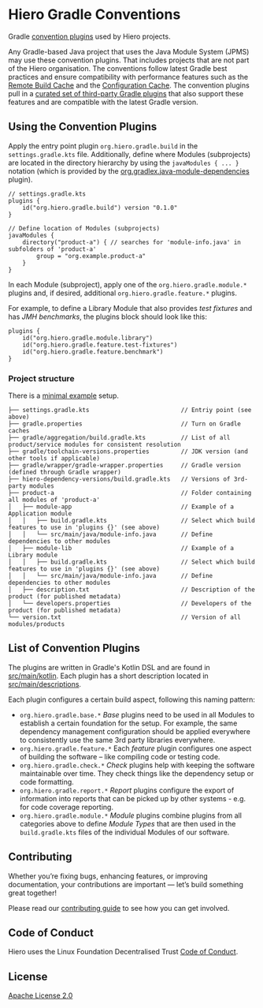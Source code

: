 # Hiero Gradle Conventions

Gradle [convention plugins](https://docs.gradle.org/current/samples/sample_convention_plugins.html) used by Hiero projects.

Any Gradle-based Java project that uses the Java Module System (JPMS) may use these convention plugins.
That includes projects that are not part of the Hiero organisation. The conventions follow latest Gradle best practices
and ensure compatibility with performance features such as the
[Remote Build Cache](https://docs.gradle.com/build-cache-node/) and the
[Configuration Cache](https://docs.gradle.org/current/userguide/configuration_cache.html).
The convention plugins pull in a [curated set of third-party Gradle plugins](build.gradle.kts#L18-L34)
that also support these features and are compatible with the latest Gradle version.

## Using the Convention Plugins

Apply the entry point plugin `org.hiero.gradle.build` in the `settings.gradle.kts` file.  Additionally, define where
Modules (subprojects) are located in the directory hierarchy by using the `javaModules { ... }` notation
(which is provided by the [org.gradlex.java-module-dependencies](https://github.com/gradlex-org/java-module-dependencies?tab=readme-ov-file#project-structure-definition-when-using-this-plugin-as-settings-plugin) plugin).

```
// settings.gradle.kts
plugins {
    id("org.hiero.gradle.build") version "0.1.0"
}

// Define location of Modules (subprojects)
javaModules {
    directory("product-a") { // searches for 'module-info.java' in subfolders of 'product-a'
        group = "org.example.product-a"
    }
}
```

In each Module (subproject), apply one of the `org.hiero.gradle.module.*` plugins and, if desired, additional
`org.hiero.gradle.feature.*` plugins.

For example, to define a Library Module that also provides _test fixtures_ and has _JMH benchmarks_, the plugins block
should look like this:

```
plugins {
    id("org.hiero.gradle.module.library")
    id("org.hiero.gradle.feature.test-fixtures")
    id("org.hiero.gradle.feature.benchmark")
}
```

### Project structure

There is a [minimal example](example) setup.

```
├── settings.gradle.kts                          // Entriy point (see above) 
├── gradle.properties                            // Turn on Gradle caches
├── gradle/aggregation/build.gradle.kts          // List of all product/service modules for consistent resolution
├── gradle/toolchain-versions.properties         // JDK version (and other tools if applicable)
├── gradle/wrapper/gradle-wrapper.properties     // Gradle version (defined through Gradle wrapper)
├── hiero-dependency-versions/build.gradle.kts   // Versions of 3rd-party modules
├── product-a                                    // Folder containing all modules of 'product-a'
│   ├── module-app                               // Example of a Application module
│   │   ├── build.gradle.kts                     // Select which build features to use in 'plugins {}' (see above) 
│   │   └── src/main/java/module-info.java       // Define dependencies to other modules
│   ├── module-lib                               // Example of a Library module
│   │   ├── build.gradle.kts                     // Select which build features to use in 'plugins {}' (see above) 
│   │   └── src/main/java/module-info.java       // Define dependencies to other modules
│   ├── description.txt                          // Description of the product (for published metadata)
│   └── developers.properties                    // Developers of the product (for published metadata)
└── version.txt                                  // Version of all modules/products
```

## List of Convention Plugins

The plugins are written in Gradle's Kotlin DSL and are found in [src/main/kotlin](src/main/kotlin).
Each plugin has a short description located in [src/main/descriptions](src/main/descriptions).

Each plugin configures a certain build aspect, following this naming pattern:

- `org.hiero.gradle.base.*` _Base_ plugins need to be used in all Modules to establish a certain foundation
  for the setup. For example, the same dependency management configuration should be applied everywhere to
  consistently use the same 3rd party libraries everywhere.
- `org.hiero.gradle.feature.*` Each _feature_ plugin configures one aspect of building the software –
  like compiling code or testing code.
- `org.hiero.gradle.check.*` _Check_ plugins help with keeping the software maintainable over time.
  They check things like the dependency setup or code formatting.
- `org.hiero.gradle.report.*` _Report_ plugins configure the export of information into reports that can be picked
up by other systems - e.g. for code coverage reporting.
- `org.hiero.gradle.module.*` _Module_ plugins combine plugins from all categories above to define
  _Module Types_ that are then used in the `build.gradle.kts` files of the individual Modules of our software.

## Contributing

Whether you’re fixing bugs, enhancing features, or improving documentation, your contributions are important — let’s build something great together!

Please read our [contributing guide](https://github.com/hiero-ledger/.github/blob/main/CONTRIBUTING.md) to see how you can get involved.

## Code of Conduct

Hiero uses the Linux Foundation Decentralised Trust [Code of Conduct](https://www.lfdecentralizedtrust.org/code-of-conduct).

## License

[Apache License 2.0](LICENSE)
